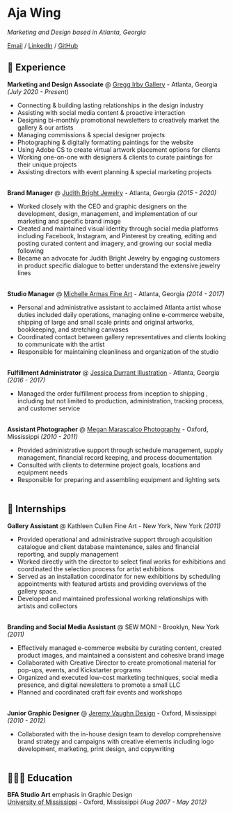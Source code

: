 # Aja Wing

_Marketing and Design based in Atlanta, Georgia_ <br>

[Email](mailto:aja.wing@outlook.com) / [LinkedIn](https://www.linkedin.com/in/aja-wing/) / [GitHub](https://github.com/ajawing/)

## 🎨 Experience

**Marketing and Design Associate** @ [Gregg Irby Gallery](https://www.greggirbygallery.com/) - Atlanta, Georgia _(July 2020 - Present)_ <br>
  - Connecting & building lasting relationships in the design industry
  - Assisting with social media content & proactive interaction
  - Designing bi-monthly promotional newsletters to creatively market the gallery & our artists
  - Managing commissions & special designer projects
  - Photographing & digitally formatting paintings for the website
  - Using Adobe CS to create virtual artwork placement options for clients
  - Working one-on-one with designers & clients to curate paintings for their unique projects
  - Assisting directors with event planning & special marketing projects
<br><br>

**Brand Manager** @ [Judith Bright Jewelry](https://judithbright.com/) - Atlanta, Georgia _(2015 - 2020)_ <br>
  - Worked closely with the CEO and graphic designers on the development, design, management, and implementation of our marketing and specific brand image
  - Created and maintained visual identity through social media platforms including Facebook, Instagram, and Pinterest by creating, editing and posting curated content and imagery, and growing our social media following
  - Became an advocate for Judith Bright Jewelry by engaging customers in product specific dialogue to better understand the extensive jewelry lines
<br><br>

**Studio Manager** @ [Michelle Armas Fine Art](https://www.michellearmas.com/) - Atlanta, Georgia _(2014 - 2017)_ <br>
  - Personal and administrative assistant to acclaimed Atlanta artist whose duties included daily operations, managing online e-commerce website, shipping of large and small scale prints and original artworks, bookkeeping, and stretching canvases
  - Coordinated contact between gallery representatives and clients looking to communicate with the artist
  - Responsible for maintaining cleanliness and organization of the studio
<br><br>

**Fulfillment Administrator** @ [Jessica Durrant Illustration](http://jessicadurrant.com/) - Atlanta, Georgia _(2016 - 2017)_ <br>
  - Managed the order fulfillment process from inception to shipping , including but not limited to production, administration, tracking process, and customer service
<br><br>

**Assistant Photographer** @ [Megan Marascalco Photography](https://www.linkedin.com/in/megan-marascalco-60993a5/) - Oxford, Mississippi _(2010 - 2011)_ <br>
  - Provided administrative support through schedule management, supply management, financial record keeping, and process documentation
  - Consulted with clients to determine project goals, locations and equipment needs
  - Responsible for preparing and assembling equipment and lighting sets
<br><br>

## 📌 Internships

**Gallery Assistant** @ Kathleen Cullen Fine Art - New York, New York _(2011)_ <br>
  - Provided operational and administrative support through acquisition catalogue and client database maintenance, sales and financial reporting, and supply management
  - Worked directly with the director to select final works for exhibitions and coordinated the selection process for artist exhibitions
  - Served as an installation coordinator for new exhibitions by scheduling appointments with featured artists and providing overviews of the gallery space.
  - Developed and maintained professional working relationships with artists and collectors
<br><br>

**Branding and Social Media Assistant** @ SEW MONI - Brooklyn, New York _(2011)_ <br>
  - Effectively managed e-commerce website by curating content, created product images, and maintained a consistent and cohesive brand image
  - Collaborated with Creative Director to create promotional material for pop-ups, events, and Kickstarter programs
  - Organized and executed low-cost marketing techniques, social media presence, and digital newsletters to promote a small LLC
  - Planned and coordinated craft fair events and workshops
<br><br>

**Junior Graphic Designer** @ [Jeremy Vaughn Design](http://www.avaughndesign.com/) - Oxford, Mississippi _(2010 - 2012)_ <br>
  - Collaborated with the in-house design team to develop comprehensive brand strategy and campaigns with creative elements including logo development, marketing, print design, and copywriting 
<br><br>

## 👩🏻‍🎓 Education

**BFA Studio Art** emphasis in Graphic Design<br>
[University of Mississippi](https://olemiss.edu/) - Oxford, Mississippi _(Aug 2007 - May 2012)_ <br>

